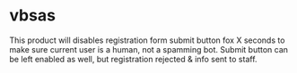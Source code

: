 vbsas
=====

This product will disables registration form submit button fox X seconds to make sure current user is a human, not a spamming bot. Submit button can be left enabled as well, but registration rejected &amp; info sent to staff.
